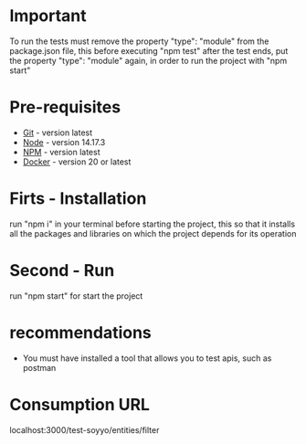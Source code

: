 
# Important
To run the tests must remove the property "type": "module" from the package.json file, this before executing "npm test" after the test ends, put the property "type": "module" again, in order to run the project with "npm start"

# Pre-requisites
* [Git](https://git-scm.com) - version latest
* [Node](https://nodejs.org/es/) - version 14.17.3
* [NPM](https://www.npmjs.com/get-npm) - version latest
* [Docker](https://www.docker.com) - version 20 or latest

# Firts - Installation
run "npm i" in your terminal before starting the project, this so that it installs all the packages and libraries on which the project depends for its operation

# Second - Run
run "npm start" for start the project

# recommendations
- You must have installed a tool that allows you to test apis, such as postman

# Consumption URL
localhost:3000/test-soyyo/entities/filter